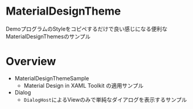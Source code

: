 # MaterialDesignTheme

DemoプログラムのStyleをコピペするだけで良い感じになる便利なMaterialDesignThemesのサンプル

# Overview

- MaterialDesignThemeSample
    - Material Design in XAML Toolkit の適用サンプル
- Dialog
    - `DialogHost`によるViewのみで単純なダイアログを表示するサンプル
